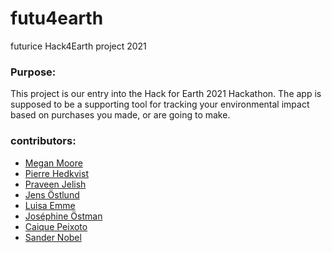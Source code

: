 # futu4earth
futurice Hack4Earth project 2021

### Purpose:
This project is our entry into the Hack for Earth 2021 Hackathon.
The app is supposed to be a supporting tool for tracking your environmental impact based on purchases you made, or are going to make.

### contributors:
- [Megan Moore](https://github.com/meganhmoore)
- [Pierre Hedkvist](https://github.com/phedkvist)
- [Praveen Jelish](https://github.com/prav33n)
- [Jens Östlund](https://github.com/iensu)
- [Luisa Emme](https://github.com/emmeblm)
- [Joséphine Östman](https://github.com/code-crow1337)
- [Caique Peixoto](https://github.com/caique)
- [Sander Nobel](https://github.com/sano2019)
